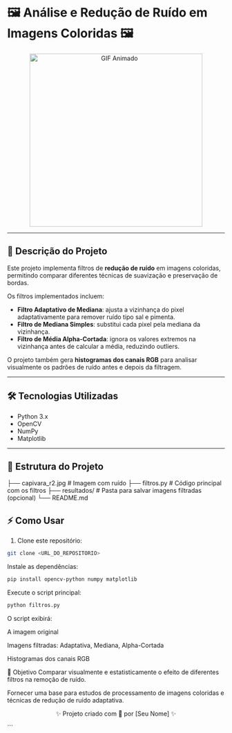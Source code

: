 <p align="center">
  <h1>🖼️ Análise e Redução de Ruído em Imagens Coloridas 🖼️</h1>
</p>

<p align="center">
  <img src="https://i.pinimg.com/originals/57/29/bf/5729bf63e3627f5b664016036d6a81c3.gif" alt="GIF Animado" width="400"/>
</p>

---

## 🚀 Descrição do Projeto

Este projeto implementa filtros de **redução de ruído** em imagens coloridas, permitindo comparar diferentes técnicas de suavização e preservação de bordas.  

Os filtros implementados incluem:  

- **Filtro Adaptativo de Mediana**: ajusta a vizinhança do pixel adaptativamente para remover ruído tipo sal e pimenta.  
- **Filtro de Mediana Simples**: substitui cada pixel pela mediana da vizinhança.  
- **Filtro de Média Alpha-Cortada**: ignora os valores extremos na vizinhança antes de calcular a média, reduzindo outliers.  

O projeto também gera **histogramas dos canais RGB** para analisar visualmente os padrões de ruído antes e depois da filtragem.  

---

## 🛠️ Tecnologias Utilizadas

- Python 3.x  
- OpenCV  
- NumPy  
- Matplotlib  

---

## 📁 Estrutura do Projeto

├── capivara_r2.jpg # Imagem com ruído
├── filtros.py # Código principal com os filtros
├── resultados/ # Pasta para salvar imagens filtradas (opcional)
└── README.md

## ⚡ Como Usar

1. Clone este repositório:
```bash
git clone <URL_DO_REPOSITORIO>
```
Instale as dependências:

```bash
pip install opencv-python numpy matplotlib
```
Execute o script principal:

```bash
python filtros.py
```
O script exibirá:

A imagem original

Imagens filtradas: Adaptativa, Mediana, Alpha-Cortada

Histogramas dos canais RGB

🎯 Objetivo
Comparar visualmente e estatisticamente o efeito de diferentes filtros na remoção de ruído.

Fornecer uma base para estudos de processamento de imagens coloridas e técnicas de redução de ruído adaptativa.

<p align="center">✨ Projeto criado com 💜 por [Seu Nome] ✨</p> ```
